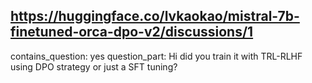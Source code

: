 ## https://huggingface.co/lvkaokao/mistral-7b-finetuned-orca-dpo-v2/discussions/1

contains_question: yes
question_part: Hi did you train it with TRL-RLHF using DPO strategy or just a SFT tuning?